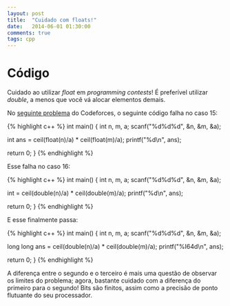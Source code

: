 ```yaml
---
layout: post
title:  "Cuidado com floats!"
date:   2014-06-01 01:30:00
comments: true
tags: cpp
---
```


# Código

Cuidado ao utilizar *float* em *programming contests*! É preferível utilizar *double*, a menos que você vá alocar elementos demais.

No [seguinte problema](http://codeforces.com/contest/1/problem/A) do Codeforces, o seguinte código falha no caso 15:

{% highlight c++ %}
int main() {
  int n, m, a;
  scanf("%d%d%d", &n, &m, &a);

  int ans  = ceil(float(n)/a) * ceil(float(m)/a);
  printf("%d\n", ans);
  
  return 0;
}
{% endhighlight %}

Esse falha no caso 16:

{% highlight c++ %}
int main() {
  int n, m, a;
  scanf("%d%d%d", &n, &m, &a);

  int  = ceil(double(n)/a) * ceil(double(m)/a);
  printf("%d\n", ans);
  
  return 0;
}
{% endhighlight %}


E esse finalmente passa:

{% highlight c++ %}
int main() {
  int n, m, a;
  scanf("%d%d%d", &n, &m, &a);

  long long ans  = ceil(double(n)/a) * ceil(double(m)/a);
  printf("%I64d\n", ans);
  
  return 0;
}
{% endhighlight %}


A diferença entre o segundo e o terceiro é mais uma questão de observar os limites do problema; agora, bastante cuidado com a diferença do primeiro para o segundo! Bits são finitos, assim como a precisão de ponto flutuante do seu processador.
